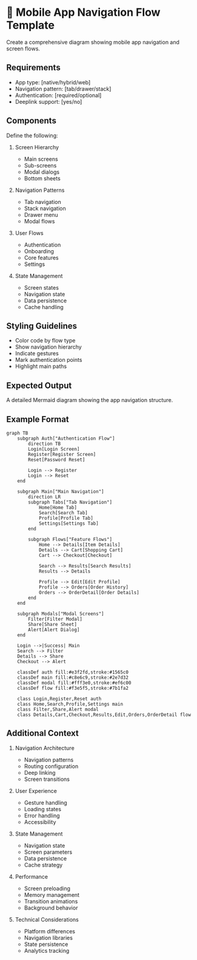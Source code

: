 <!--
mode: auto
tools: vscode-markdown, mermaid-preview
-->

# 📱 Mobile App Navigation Flow Template

Create a comprehensive diagram showing mobile app navigation and screen flows.

## Requirements

- App type: [native/hybrid/web]
- Navigation pattern: [tab/drawer/stack]
- Authentication: [required/optional]
- Deeplink support: [yes/no]

## Components

Define the following:
1. Screen Hierarchy
   - Main screens
   - Sub-screens
   - Modal dialogs
   - Bottom sheets

2. Navigation Patterns
   - Tab navigation
   - Stack navigation
   - Drawer menu
   - Modal flows

3. User Flows
   - Authentication
   - Onboarding
   - Core features
   - Settings

4. State Management
   - Screen states
   - Navigation state
   - Data persistence
   - Cache handling

## Styling Guidelines

- Color code by flow type
- Show navigation hierarchy
- Indicate gestures
- Mark authentication points
- Highlight main paths

## Expected Output

A detailed Mermaid diagram showing the app navigation structure.

## Example Format

```mermaid
graph TB
    subgraph Auth["Authentication Flow"]
        direction TB
        Login[Login Screen]
        Register[Register Screen]
        Reset[Password Reset]
        
        Login --> Register
        Login --> Reset
    end

    subgraph Main["Main Navigation"]
        direction LR
        subgraph Tabs["Tab Navigation"]
            Home[Home Tab]
            Search[Search Tab]
            Profile[Profile Tab]
            Settings[Settings Tab]
        end
        
        subgraph Flows["Feature Flows"]
            Home --> Details[Item Details]
            Details --> Cart[Shopping Cart]
            Cart --> Checkout[Checkout]
            
            Search --> Results[Search Results]
            Results --> Details
            
            Profile --> Edit[Edit Profile]
            Profile --> Orders[Order History]
            Orders --> OrderDetail[Order Details]
        end
    end

    subgraph Modals["Modal Screens"]
        Filter[Filter Modal]
        Share[Share Sheet]
        Alert[Alert Dialog]
    end

    Login -->|Success| Main
    Search --> Filter
    Details --> Share
    Checkout --> Alert

    classDef auth fill:#e3f2fd,stroke:#1565c0
    classDef main fill:#c8e6c9,stroke:#2e7d32
    classDef modal fill:#fff3e0,stroke:#ef6c00
    classDef flow fill:#f3e5f5,stroke:#7b1fa2

    class Login,Register,Reset auth
    class Home,Search,Profile,Settings main
    class Filter,Share,Alert modal
    class Details,Cart,Checkout,Results,Edit,Orders,OrderDetail flow
```

## Additional Context

1. Navigation Architecture
   - Navigation patterns
   - Routing configuration
   - Deep linking
   - Screen transitions

2. User Experience
   - Gesture handling
   - Loading states
   - Error handling
   - Accessibility

3. State Management
   - Navigation state
   - Screen parameters
   - Data persistence
   - Cache strategy

4. Performance
   - Screen preloading
   - Memory management
   - Transition animations
   - Background behavior

5. Technical Considerations
   - Platform differences
   - Navigation libraries
   - State persistence
   - Analytics tracking
